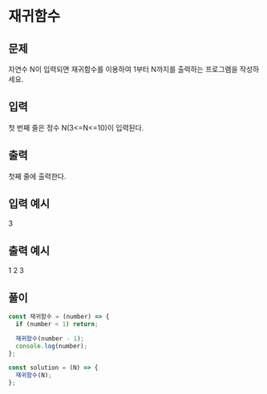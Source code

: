 # 재귀함수

## 문제

자연수 N이 입력되면 재귀함수를 이용하여 1부터 N까지를 출력하는 프로그램을 작성하세요.

## 입력

첫 번째 줄은 정수 N(3<=N<=10)이 입력된다.

## 출력

첫째 줄에 출력한다.

## 입력 예시

3

## 출력 예시

1 2 3

## 풀이

```javascript
const 재귀함수 = (number) => {
  if (number < 1) return;

  재귀함수(number - 1);
  console.log(number);
};

const solution = (N) => {
  재귀함수(N);
};
```
